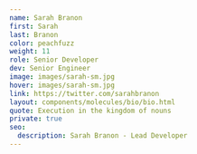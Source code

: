 ```yaml
---
name: Sarah Branon
first: Sarah
last: Branon
color: peachfuzz
weight: 11
role: Senior Developer
dev: Senior Engineer
image: images/sarah-sm.jpg
hover: images/sarah-sm.jpg
link: https://twitter.com/sarahbranon
layout: components/molecules/bio/bio.html
quote: Execution in the kingdom of nouns
private: true
seo:
  description: Sarah Branon - Lead Developer
---
```

